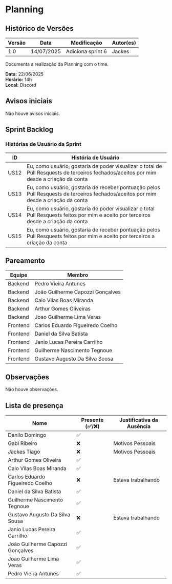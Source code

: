 # Planning

## Histórico de Versões

| Versão | Data       | Modificação       | Autor(es) |
| ------ | ---------- | ----------------- | --------- |
| 1.0    | 14/07/2025 | Adiciona sprint 6 |  Jackes   |

Documenta a realização da Planning com o time.

**Data:** 22/06/2025      
**Horário:** 14h         
**Local:** Discord 


## Avisos iniciais
Não houve avisos iniciais.

## Sprint Backlog



### Histórias de Usuário da Sprint

| ID   | História de Usuário                                                                             |
| ---- | ----------------------------------------------------------------------------------------------- |
| US12 | Eu, como usuário, gostaria de poder visualizar o total de Pull Resquests de terceiros fechados/aceitos por mim desde a criação da conta |
| US13 | Eu, como usuário, gostaria de receber pontuação pelos Pull Resquests de terceiros fechados/aceitos por mim desde a criação da conta |
| US14 | Eu, como usuário, gostaria de poder visualizar o total Pull Resquests feitos por mim e aceito por terceiros desde a criação da conta | 
| US15 | Eu, como usuário, gostaria de receber pontuação pelos Pull Resquests feitos por mim e aceito por terceiros a criação da conta | 

## Pareamento

| Equipe   | Membro                           |
| -------- | -------------------------------- |
| Backend  | Pedro Vieira Antunes             |
| Backend  | João Guilherme Capozzi Gonçalves |
| Backend  | Caio Vilas Boas Miranda          |
| Backend  | Arthur Gomes Oliveiras           |
| Backend  | Joao Guilherme Lima Veras        |
| Frontend | Carlos Eduardo Figueiredo Coelho |
| Frontend | Daniel da Silva Batista          |
| Frontend | Janio Lucas Pereira Carrilho     |
| Frontend | Guilherme Nascimento Tegnoue     |
| Frontend | Gustavo Augusto Da Silva Sousa   |



## Observações

Não houve observações.

## Lista de presença

| Nome                             | Presente (✅/❌) | Justificativa da Ausência |
| -------------------------------- | -------------- | ------------------------- |
| Danilo Domingo                   | ✅              |                           |
| Gabi Ribeiro                     | ❌              | Motivos Pessoais          |
| Jackes Tiago                     | ❌              |   Motivos Pessoais                         |
| Arthur Gomes Oliveira            | ✅              |                           |
| Caio Vilas Boas Miranda          | ✅              |                           |
| Carlos Eduardo Figueiredo Coelho | ❌              | Estava trabalhando        |
| Daniel da Silva Batista          | ✅              |                           |
| Guilherme Nascimento Tegnoue     | ✅              |                           |
| Gustavo Augusto Da Silva Sousa   | ❌              | Estava trabalhando        |
| Janio Lucas Pereira Carrilho     | ✅              |                           |
| João Guilherme Capozzi Gonçalves | ✅              |                           |
| Joao Guilherme Lima Veras        | ✅              |                           |
| Pedro Vieira Antunes             | ✅              |                           |

